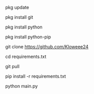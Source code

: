 pkg update

pkg install git

pkg install python

pkg install python-pip 

git clone https://github.com/Kloweee24

cd requirements.txt

git pull

pip install -r requirements.txt

python main.py
